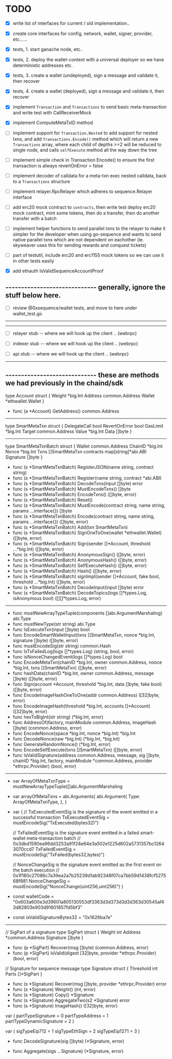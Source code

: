 TODO
====

- [x] write list of interfaces for current / old implementation..
- [x] create core interfaces for config, network, wallet, signer, provider, etc......

- [x] tests, 1. start ganache node, etc..

- [x] tests, 2. deploy the wallet-context with a universal deployer so we have deterministic addresses etc.

- [x] tests, 3. create a wallet (undeployed), sign a message and validate it, then recover

- [x] tests, 4. create a wallet (deployed), sign a message and validate it, then recover

- [x] implement `Transaction` and `Transactions` to send basic meta-transaction and write test with CallReceiverMock

- [x] implement ComputeMetaTxID method

- [ ] implement support for `Transaction.Nested` to add support for nested txns, and add `Transactions.Encode()` method
      which will return a new `Transactions` array, where each child of depths >=2 will be reduced to single node,
			and calls `selfExecute` method all the way down the tree

- [ ] implement simple check in Transaction Encode() to ensure the first transaction is always revertOnError = false

- [ ] implement decoder of calldata for a meta-txn exec nested calldata, back to a `Transactions` structure

- [ ] implement relayer.RpcRelayer which adheres to sequence.Relayer interface

- [ ] add erc20 mock contract to `contracts`, then write test deploy erc20 mock contract, mint some tokens,
			then do a transfer, then do another transfer with a batch

- [ ] implement helper functions to send parallel txns to the relayer to make it simpler for the developer
			when using go-sequence and wants to send native parallel txns which are not dependent on eachother (ie. skyweaver
			uses this for sending rewards and conquest tickets)

- [ ] part of testutil, include erc20 and erc1155 mock tokens so we can use it in other tests easily

- [x] add ethauth IsValidSequenceAccountProof





----------------------------- generally, ignore the stuff below here.
-----------------------------


- [ ] review @0xsequence/wallet tests, and move to here under wallet_test.go


-----------------------------
-----------------------------


- [ ] relayer stub -- where we will hook up the client .. (webrpc)
- [ ] indexer stub -- where we will hook up the client .. (webrpc)
- [ ] api stub -- where we will hook up the client .. (webrpc)


-----------------------------
----------------------------- these are methods we had previously in the chaind/sdk 
-----------------------------




type Account struct {
	Weight  *big.Int
	Address common.Address
	Wallet  *ethwallet.Wallet
}

* func (a *Account) GetAddress() common.Address 




-----------------------------



type SmartMetaTxn struct {
	DelegateCall  bool
	RevertOnError bool
	GasLimit      *big.Int
	Target        common.Address
	Value         *big.Int
	Data          []byte
}


-----------------------------




type SmartMetaTxnBatch struct {
	Wallet    common.Address
	ChainID   *big.Int
	Nonce     *big.Int
	Txns      []SmartMetaTxn
	contracts map[string]*abi.ABI
	Signature []byte
}

* func (s *SmartMetaTxnBatch) RegisterJSON(name string, contract string)
* func (s *SmartMetaTxnBatch) Register(name string, contract *abi.ABI)
* func (s *SmartMetaTxnBatch) DecodeTxns(input []byte) error
* func (s *SmartMetaTxnBatch) MustEncodeTxns() []byte
* func (s *SmartMetaTxnBatch) EncodeTxns() ([]byte, error)
* func (s *SmartMetaTxnBatch) Reset()
* func (s *SmartMetaTxnBatch) MustEncode(contract string, name string, params ...interface{}) []byte
* func (s *SmartMetaTxnBatch) Encode(contract string, name string, params ...interface{}) ([]byte, error)
* func (s *SmartMetaTxnBatch) Add(txn SmartMetaTxn)
* func (s *SmartMetaTxnBatch) SignOneToOne(wallet *ethwallet.Wallet) ([]byte, error)
* func (s *SmartMetaTxnBatch) Sign(sender []*Account, threshold ...*big.Int) ([]byte, error)
* func (s *SmartMetaTxnBatch) AnonymousSign() ([]byte, error)
* func (s *SmartMetaTxnBatch) AnonymousHash() ([]byte, error)
* func (s *SmartMetaTxnBatch) SelfExecuteHash() ([]byte, error)
* func (s *SmartMetaTxnBatch) Hash() ([]byte, error)
* func (s *SmartMetaTxnBatch) signImpl(sender []*Account, fake bool, threshold ...*big.Int) ([]byte, error)
* func (s *SmartMetaTxnBatch) DecodeInput(input []byte) error
* func (s *SmartMetaTxnBatch) DecodeTopics(logs []*types.Log, isAnonymous bool) ([][]*types.Log, error)




-----------------------------




* func mustNewArrayTypeTuple(components []abi.ArgumentMarshaling) abi.Type
* func mustNewType(str string) abi.Type
* func IsExecuteTxn(input []byte) bool
* func EncodeSmartWalletInput(txns []SmartMetaTxn, nonce *big.Int, signature []byte) ([]byte, error)
* func mustEncodeSig(str string) common.Hash
* func IsTxFailedLog(logs []*types.Log) (string, bool, error)
* func isNonceChangedEvent(logs []*types.Log) bool
* func EncodeMetaTxn(chainID *big.Int, owner common.Address, nonce *big.Int, txns []SmartMetaTxn) ([]byte, error)
* func hashData(chainID *big.Int, owner common.Address, message []byte) ([]byte, error)
* func Sign(account *Account, threshold *big.Int, data []byte, fake bool) ([]byte, error)
* func EncodeImageHashOneToOne(addr common.Address) ([32]byte, error)
* func EncodeImageHash(threshold *big.Int, accounts []*Account) ([32]byte, error)
* func hexToBigInt(str string) (*big.Int, error)
* func AddressOf(factory, mainModule common.Address, imageHash []byte) (common.Address, error)
* func EncodeNonce(space *big.Int, nonce *big.Int) *big.Int
* func DecodeNonce(raw *big.Int) (*big.Int, *big.Int)
* func GenerateRandomNonce() (*big.Int, error)
* func EncodeSelfExecute(txns []SmartMetaTxn) ([]byte, error)
* func IsValidSignature(address common.Address, message, sig []byte, chainID *big.Int, factory, mainModule *common.Address, provider *ethrpc.Provider) (bool, error)



-----------------------------



* var ArrayOfMetaTxnType = mustNewArrayTypeTuple([]abi.ArgumentMarshaling

* var arrayOfMetaTxns = abi.Arguments{
	abi.Argument{
		Type: ArrayOfMetaTxnType,
	},
}

* var (
	// TxExecutedEventSig is the signature of the event emitted in a successful transaction
	TxExecutedEventSig = mustEncodeSig("TxExecuted(bytes32)")

	// TxFailedEventSig is the signature event emitted in a failed smart-wallet meta-transaction batch
	// 0x3dbd1590ea96dd3253a91f24e64e3a502e1225d602a5731357bc12643070ccd7
	TxFailedEventSig = mustEncodeSig("TxFailed(bytes32,bytes)")

	// NonceChangeSig is the signature event emitted as the first event on the batch execution
	// 0x1f180c27086c7a39ea2a7b25239d1ab92348f07ca7bb59d1438fcf527568f881
	NonceChangeSig = mustEncodeSig("NonceChange(uint256,uint256)")
)

* const walletCode = "0x603a600e3d39601a805130553df3363d3d373d3d3d363d30545af43d82803e903d91601857fd5bf3"

* const isValidSignatureBytes32 = "0x1626ba7e"



--------------------------


// SigPart of a signature
type SigPart struct {
	Weight    int
	Address   *common.Address
	Signature []byte
}

* func (p *SigPart) Recover(msg []byte) (common.Address, error)
* func (p *SigPart) IsValid(digest [32]byte, provider *ethrpc.Provider) (bool, error)



// Signature for sequence message
type Signature struct {
	Threshold int
	Parts     []*SigPart
}

* func (s *Signature) Recover(msg []byte, provider *ethrpc.Provider) error
* func (s *Signature) Weight() (int, error)
* func (s *Signature) Copy() *Signature
* func (s *Signature) AggregateTwo(s2 *Signature) error
* func (s *Signature) ImageHash() ([32]byte, error)


var (
	partTypeSignature        = 0
	partTypeAddress          = 1
	partTypeDynamicSignature = 2
)

var (
	sigTypeEip712  = 1
	sigTypeEthSign = 2
	sigTypeEip1271 = 3
)


* func DecodeSignature(sig []byte) (*Signature, error)


* func Aggregate(sigs ...Signature) (*Signature, error) 

